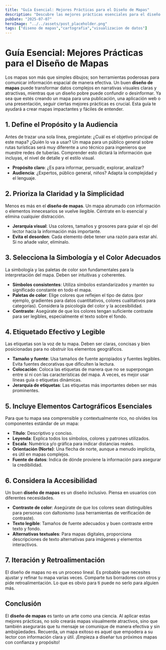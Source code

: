 ```yaml
---
title: "Guía Esencial: Mejores Prácticas para el Diseño de Mapas"
description: "Descubre las mejores prácticas esenciales para el diseño de mapas que te ayudarán a crear visualizaciones espaciales claras, efectivas y atractivas. Desde la definición del propósito hasta la accesibilidad, mejora tus habilidades cartográficas."
pubDate: "2025-07-07"
heroImage: "../../assets/post_placeholder.png"
tags: ["diseno de mapas","cartografia","visualizacion de datos"]
---
```



# Guía Esencial: Mejores Prácticas para el Diseño de Mapas

Los mapas son más que simples dibujos; son herramientas poderosas para comunicar información espacial de manera efectiva. Un buen **diseño de mapas** puede transformar datos complejos en narrativas visuales claras y atractivas, mientras que un diseño pobre puede confundir o desinformar. Ya sea que estés creando un mapa para una publicación, una aplicación web o una presentación, seguir ciertas mejores prácticas es crucial. Esta guía te ayudará a crear mapas impactantes y fáciles de entender.

## 1. Define el Propósito y la Audiencia

Antes de trazar una sola línea, pregúntate: ¿Cuál es el objetivo principal de este mapa? ¿Quién lo va a usar? Un mapa para un público general sobre rutas turísticas será muy diferente a uno técnico para ingenieros que muestre redes de tuberías. Comprender esto dictará la información que incluyas, el nivel de detalle y el estilo visual.

-   **Propósito claro**: ¿Es para informar, persuadir, explorar, analizar?
-   **Audiencia**: ¿Expertos, público general, niños? Adapta la complejidad y el lenguaje.

## 2. Prioriza la Claridad y la Simplicidad

Menos es más en el **diseño de mapas**. Un mapa abrumado con información o elementos innecesarios se vuelve ilegible. Céntrate en lo esencial y elimina cualquier distracción.

-   **Jerarquía visual**: Usa colores, tamaños y grosores para guiar el ojo del lector hacia la información más importante.
-   **Evita el desorden**: Cada elemento debe tener una razón para estar ahí. Si no añade valor, elimínalo.

## 3. Selecciona la Simbología y el Color Adecuados

La simbología y las paletas de color son fundamentales para la interpretación del mapa. Deben ser intuitivas y coherentes.

-   **Símbolos consistentes**: Utiliza símbolos estandarizados y mantén su significado constante en todo el mapa.
-   **Paletas de color**: Elige colores que reflejen el tipo de datos (por ejemplo, gradientes para datos cuantitativos, colores cualitativos para categorías). Considera la psicología del color y la accesibilidad.
-   **Contraste**: Asegúrate de que los colores tengan suficiente contraste para ser legibles, especialmente el texto sobre el fondo.

## 4. Etiquetado Efectivo y Legible

Las etiquetas son la voz de tu mapa. Deben ser claras, concisas y bien posicionadas para no obstruir los elementos geográficos.

-   **Tamaño y fuente**: Usa tamaños de fuente apropiados y fuentes legibles. Evita fuentes decorativas que dificulten la lectura.
-   **Colocación**: Coloca las etiquetas de manera que no se superpongan entre sí ni con las características del mapa. A veces, es mejor usar líneas guía o etiquetas dinámicas.
-   **Jerarquía de etiquetas**: Las etiquetas más importantes deben ser más prominentes.

## 5. Incluye Elementos Cartográficos Esenciales

Para que tu mapa sea comprensible y contextualmente rico, no olvides los componentes estándar de un mapa:

-   **Título**: Descriptivo y conciso.
-   **Leyenda**: Explica todos los símbolos, colores y patrones utilizados.
-   **Escala**: Numérica y/o gráfica para indicar distancias reales.
-   **Orientación (Norte)**: Una flecha de norte, aunque a menudo implícita, es útil en mapas complejos.
-   **Fuente de datos**: Indica de dónde proviene la información para asegurar la credibilidad.

## 6. Considera la Accesibilidad

Un buen **diseño de mapas** es un diseño inclusivo. Piensa en usuarios con diferentes necesidades.

-   **Contraste de color**: Asegúrate de que los colores sean distinguibles para personas con daltonismo (usa herramientas de verificación de contraste).
-   **Texto legible**: Tamaños de fuente adecuados y buen contraste entre texto y fondo.
-   **Alternativas textuales**: Para mapas digitales, proporciona descripciones de texto alternativas para imágenes y elementos interactivos.

## 7. Iteración y Retroalimentación

El diseño de mapas no es un proceso lineal. Es probable que necesites ajustar y refinar tu mapa varias veces. Comparte tus borradores con otros y pide retroalimentación. Lo que es obvio para ti puede no serlo para alguien más.

## Conclusión

El **diseño de mapas** es tanto un arte como una ciencia. Al aplicar estas mejores prácticas, no solo crearás mapas visualmente atractivos, sino que también asegurarás que tu mensaje se comunique de manera efectiva y sin ambigüedades. Recuerda, un mapa exitoso es aquel que empodera a su lector con información clara y útil. ¡Empieza a diseñar tus próximos mapas con confianza y propósito!
